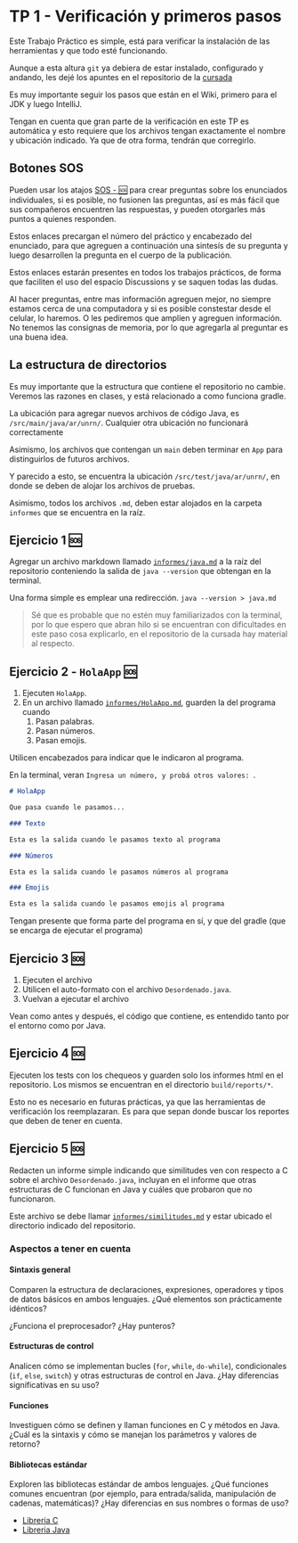 # TP 1 - Verificación y primeros pasos

Este Trabajo Práctico es simple, está para verificar la instalación
de las herramientas y que todo esté funcionando.

Aunque a esta altura `git` ya debiera de estar instalado, configurado y andando,
les dejé los apuntes en el repositorio de la [cursada](https://dub.sh/p2/cursada)

Es muy importante seguir los pasos que están en el Wiki, primero para el JDK
y luego IntelliJ.

Tengan en cuenta que gran parte de la verificación en este TP es automática y esto
requiere que los archivos tengan exactamente el nombre y ubicación indicado. Ya que
de otra forma, tendrán que corregirlo.

## Botones SOS 
Pueden usar los atajos [SOS - 🆘](https://github.com/orgs/INGCOM-UNRN-PII/discussions/new?category=preguntas-y-respuestas&title=TP1%20-%20)
para crear preguntas sobre los enunciados individuales, si es posible, no fusionen las preguntas, así es más fácil que
sus compañeros encuentren las respuestas, y pueden otorgarles más puntos a quienes responden.

Estos enlaces precargan el número del práctico y encabezado del enunciado, para que agreguen a continuación 
una sintesís de su pregunta y luego desarrollen la pregunta en el cuerpo de la publicación.

Estos enlaces estarán presentes en todos los trabajos prácticos, de forma que faciliten el uso
del espacio Discussions y se saquen todas las dudas.

Al hacer preguntas, entre mas información agreguen mejor, no siempre estamos cerca de una computadora y si es posible
constestar desde el celular, lo haremos. O les pediremos que amplíen y agreguen información. No tenemos las consignas
de memoria, por lo que agregarla al preguntar es una buena idea.

## La estructura de directorios

Es muy importante que la estructura que contiene el repositorio no cambie.
Veremos las razones en clases, y está relacionado a como funciona gradle.

La ubicación para agregar nuevos archivos de código Java, es
`/src/main/java/ar/unrn/`. Cualquier otra ubicación no funcionará correctamente

Asimismo, los archivos que contengan un `main` deben terminar en `App` para
distinguirlos de futuros archivos.

Y parecido a esto, se encuentra la ubicación `/src/test/java/ar/unrn/`, en
donde se deben de alojar los archivos de pruebas.

Asimismo, todos los archivos `.md`, deben estar alojados en la carpeta `informes`
que se encuentra en la raíz.

## Ejercicio 1 [🆘](https://github.com/orgs/INGCOM-UNRN-PII/discussions/new?category=preguntas-y-respuestas&title=TP1%20-%20Ejercicio%201)

Agregar un archivo markdown llamado [`informes/java.md`](informes/java.md) a la
raíz del repositorio conteniendo la salida de `java --version` que obtengan en
la terminal.

Una forma simple es emplear una redirección.
`java --version > java.md`

> Sé que es probable que no estén muy familiarizados con la terminal, por lo
> que espero que abran hilo si se encuentran con dificultades en este paso cosa
> explicarlo, en el repositorio de la cursada hay material al respecto.

## Ejercicio 2 - `HolaApp` [🆘](https://github.com/orgs/INGCOM-UNRN-PII/discussions/new?category=preguntas-y-respuestas&title=TP1%20-%20Ejercicio%201)

1. Ejecuten `HolaApp`.
2. En un archivo llamado [`informes/HolaApp.md`](informes/HolaApp.md), guarden la del programa cuando
    1. Pasan palabras.
    2. Pasan números.
    3. Pasan emojis.

Utilicen encabezados para indicar que le indicaron al programa.

En la terminal, veran `Ingresa un número, y probá otros valores: `.

```markdown
# HolaApp

Que pasa cuando le pasamos...

### Texto

Esta es la salida cuando le pasamos texto al programa

### Números

Esta es la salida cuando le pasamos números al programa

### Emojis

Esta es la salida cuando le pasamos emojis al programa
```

Tengan presente que forma parte del programa en sí, y que del gradle (que se encarga
de ejecutar el programa)

## Ejercicio 3 [🆘](https://github.com/orgs/INGCOM-UNRN-PII/discussions/new?category=preguntas-y-respuestas&title=TP1%20-%20Ejercicio%203)

1. Ejecuten el archivo
2. Utilicen el auto-formato con el archivo `Desordenado.java`.
3. Vuelvan a ejecutar el archivo

Vean como antes y después, el código que contiene, es entendido tanto por el entorno
como por Java.

## Ejercicio 4 [🆘](https://github.com/orgs/INGCOM-UNRN-PII/discussions/new?category=preguntas-y-respuestas&title=TP1%20-%20Ejercicio%204)

Ejecuten los tests con los chequeos y guarden solo los informes html en el repositorio.
Los mismos se encuentran en el directorio `build/reports/*`.

Esto no es necesario en futuras prácticas, ya que las herramientas de verificación los
reemplazaran. Es para que sepan donde buscar los reportes que deben de tener en cuenta.

## Ejercicio 5 [🆘](https://github.com/orgs/INGCOM-UNRN-PII/discussions/new?category=preguntas-y-respuestas&title=TP1%20-%20Ejercicio%205)

Redacten un informe simple indicando que similitudes ven con respecto a C
sobre el archivo `Desordenado.java`, incluyan en el informe que otras estructuras
de C funcionan en Java y cuáles que probaron que no funcionaron.

Este archivo se debe llamar [`informes/similitudes.md`](informes/similitudes.md) y
estar ubicado el directorio indicado del repositorio.

### Aspectos a tener en cuenta

#### Sintaxis general

Comparen la estructura de declaraciones, expresiones, operadores y tipos de datos básicos
en ambos lenguajes. ¿Qué elementos son prácticamente idénticos?

¿Funciona el preprocesador? ¿Hay punteros?

#### Estructuras de control

Analicen cómo se implementan bucles (`for`, `while`, `do-while`), condicionales (`if`, `else`, `switch`)
y otras estructuras de control en Java. ¿Hay diferencias significativas en su uso?

#### Funciones

Investiguen cómo se definen y llaman funciones en C y métodos en Java. ¿Cuál es la sintaxis y
cómo se manejan los parámetros y valores de retorno?

#### Bibliotecas estándar

Exploren las bibliotecas estándar de ambos lenguajes. ¿Qué funciones comunes encuentran
(por ejemplo, para entrada/salida, manipulación de cadenas, matemáticas)?
¿Hay diferencias en sus nombres o formas de uso?

- [Libreria C](https://cplusplus.com/reference/clibrary/)
- [Libreria Java](https://docs.oracle.com/en/java/javase/17/docs/api/index.html)
